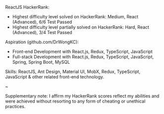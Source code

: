 ReactJS HackerRank:
- Highest difficulty level solved on HackerRank: Medium, React (Advanced), 6/6 Test Passed
- Highest difficulty level partially solved on HackerRank: Hard, React (Advanced), 3/4 Test Passed

Aspiration (github.com/DrWongKC):
- Front-end Development with React.js, Redux, TypeScript, JavaScript
- Full-stack Development with React.js, Redux, TypeScript, JavaScript, Spring, Spring Boot, MySQL

Skills: ReactJS, Ant Design, Material UI, MobX, Redux, TypeScript, JavaScript & other related front-end technology.

~

Supplementary note: I affirm my HackerRank scores reflect my abilities and were achieved without resorting to any form of cheating or unethical practices.
